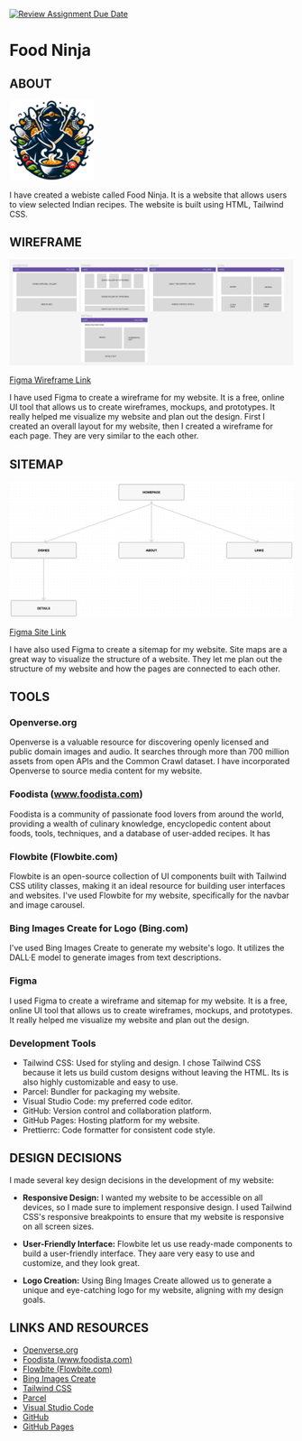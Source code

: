 [![Review Assignment Due Date](https://classroom.github.com/assets/deadline-readme-button-24ddc0f5d75046c5622901739e7c5dd533143b0c8e959d652212380cedb1ea36.svg)](https://classroom.github.com/a/c0A4d3Pn)

# Food Ninja

## ABOUT

![Food Ninja Logo](./src/img/logo.png)

I have created a webiste called Food Ninja. It is a website that allows users to view selected Indian recipes. The website is built using HTML, Tailwind CSS.

## WIREFRAME

![Food Ninja Wireframe](./src/img/wireframe.png)

[Figma Wireframe Link](https://www.figma.com/file/4avtqszTlJ6dckyqnN66TA/UF1_wireframe?type=design&node-id=0%3A1&mode=design&t=xWCkwerz2WIplfyZ-1)

I have used Figma to create a wireframe for my website. It is a free, online UI tool that allows us to create wireframes, mockups, and prototypes. It really helped me visualize my website and plan out the design. First I created an overall layout for my website, then I created a wireframe for each page. They are very similar to the each other.

## SITEMAP

![Food Ninja Sitemap](./src/img/sitemap.png)

[Figma Site Link](https://www.figma.com/file/ef5TdWTvTxxZr4pv9a5xhX/uf1_sitemap?type=whiteboard&node-id=0%3A1&t=A99DfCXGyUzCrkU0-1)

I have also used Figma to create a sitemap for my website. Site maps are a great way to visualize the structure of a website. They let me plan out the structure of my website and how the pages are connected to each other.

## TOOLS

### Openverse.org

Openverse is a valuable resource for discovering openly licensed and public domain images and audio. It searches through more than 700 million assets from open APIs and the Common Crawl dataset. I have incorporated Openverse to source media content for my website.

### Foodista (www.foodista.com)

Foodista is a community of passionate food lovers from around the world, providing a wealth of culinary knowledge, encyclopedic content about foods, tools, techniques, and a database of user-added recipes. It has

### Flowbite (Flowbite.com)

Flowbite is an open-source collection of UI components built with Tailwind CSS utility classes, making it an ideal resource for building user interfaces and websites. I've used Flowbite for my website, specifically for the navbar and image carousel.

### Bing Images Create for Logo (Bing.com)

I've used Bing Images Create to generate my website's logo. It utilizes the DALL·E model to generate images from text descriptions.

### Figma

I used Figma to create a wireframe and sitemap for my website. It is a free, online UI tool that allows us to create wireframes, mockups, and prototypes. It really helped me visualize my website and plan out the design.

### Development Tools

- Tailwind CSS: Used for styling and design. I chose Tailwind CSS because it lets us build custom designs without leaving the HTML. Its is also highly customizable and easy to use.
- Parcel: Bundler for packaging my website.
- Visual Studio Code: my preferred code editor.
- GitHub: Version control and collaboration platform.
- GitHub Pages: Hosting platform for my website.
- Prettierrc: Code formatter for consistent code style.

## DESIGN DECISIONS

I made several key design decisions in the development of my website:

- **Responsive Design:** I wanted my website to be accessible on all devices, so I made sure to implement responsive design. I used Tailwind CSS's responsive breakpoints to ensure that my website is responsive on all screen sizes.

- **User-Friendly Interface:** Flowbite let us use ready-made components to build a user-friendly interface. They aare very easy to use and customize, and they look great.

- **Logo Creation:** Using Bing Images Create allowed us to generate a unique and eye-catching logo for my website, aligning with my design goals.

## LINKS AND RESOURCES

- [Openverse.org](https://openverse.org)
- [Foodista (www.foodista.com)](https://www.foodista.com)
- [Flowbite (Flowbite.com)](https://flowbite.com)
- [Bing Images Create](https://www.bing.com/create)
- [Tailwind CSS](https://tailwindcss.com)
- [Parcel](https://parceljs.org)
- [Visual Studio Code](https://code.visualstudio.com)
- [GitHub](https://github.com)
- [GitHub Pages](https://pages.github.com)
